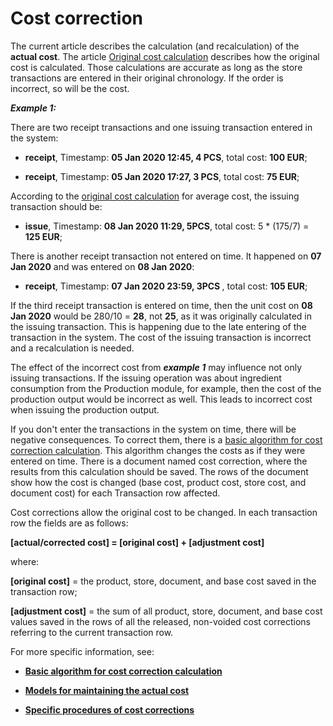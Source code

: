# Cost correction

The current article describes the calculation (and recalculation) of the <b>actual cost</b>. The article [Original cost calculation](https://docs.erp.net/tech/modules/logistics/concepts/goods-cost/original-cost-calculation/index.html?q=Original%20Cost%20Calculation) describes how the </b>original cost</b> is calculated. Those calculations are accurate as long as the store transactions are entered in their original chronology. If the order is incorrect, so will be the cost.

<b><i>Example 1:</b></i>

There are two receipt transactions and one issuing transaction entered in the system:

- <b>receipt</b>, Timestamp: <b>05 Jan 2020 12:45, 4 PCS</b>, total cost: <b>100 EUR</b>;

- <b>receipt</b>, Timestamp: <b>05 Jan 2020 17:27, 3 PCS</b>, total cost: <b>75 EUR</b>;

According to the [original cost calculation](https://docs.erp.net/tech/modules/logistics/concepts/goods-cost/original-cost-calculation/index.html?q=Original%20Cost%20Calculation) for average cost, the issuing transaction should be:

- <b>issue</b>, Timestamp: <b>08 Jan 2020 11:29, 5PCS</b>, total cost: 5 * (175/7) = <b>125 EUR</b>;

There is another receipt transaction not entered on time. It happened on <b>07 Jan 2020</b>  and was entered on <b>08 Jan 2020</b>:

- <b>receipt</b>, Timestamp: <b>07 Jan 2020 23:59, 3PCS </b>, total cost: <b>105 EUR</b>;

If the third receipt transaction is entered on time, then the unit cost on <b>08 Jan 2020</b> would be 280/10 = <b>28</b>, not <b>25</b>, as it was originally calculated in the issuing transaction. This is happening due to the late entering of the transaction in the system. The cost of the issuing transaction is incorrect and a recalculation is needed.

The effect of the incorrect cost from <b><i>example 1</b></i> may influence not only issuing transactions. If the issuing operation was about ingredient consumption from the Production module, for example, then the cost of the production output would be incorrect as well. This leads to incorrect cost when issuing the production output.

If you don't enter the transactions in the system on time, there will be negative consequences. To correct them, there is a [basic algorithm for cost correction calculation](https://docs.erp.net/tech/modules/logistics/concepts/goods-cost/cost-correction/basic-algorithm-for-cost-correction-calculation.html?q=Basic%20algorithm%20for%20cost%20correction%20calculation). This algorithm changes the costs as if they were entered on time. There is a document named cost correction, where the results from this calculation should be saved. Тhe rows of the document show how the cost is changed (base cost, product cost, store cost, and document cost) for each Transaction row affected.

Cost corrections allow the original cost to be changed. In each transaction row the fields are as follows:

<b>[actual/corrected cost] = [original cost] + [adjustment cost]</b>

where:

<b>[original cost]</b> = the product, store, document, and base cost saved in the transaction row;

<b>[adjustment cost]</b> = the sum of all product, store, document, and base cost values saved in the rows of all the released, non-voided cost corrections referring to the current transaction row.

For more specific information, see:

- **[Basic algorithm for cost correction calculation](https://docs.erp.net/tech/modules/logistics/concepts/goods-cost/cost-correction/basic-algorithm-for-cost-correction-calculation.html?q=Basic%20algorithm%20for%20cost%20correction%20calculation)**

- **[Models for maintaining the actual cost](https://docs.erp.net/tech/modules/logistics/concepts/goods-cost/cost-correction/models-for-maintaining-the-actual-cost.html?q=Models%20For%20Maintaining%20The%20Actual%20Cost)**

- **[Specific procedures of cost corrections](https://docs.erp.net/tech/modules/logistics/concepts/goods-cost/cost-correction/specific-procedures-of-cost-corrections.html?q=Specific%20Procedures%20of%20Cost%20Corrections)**

